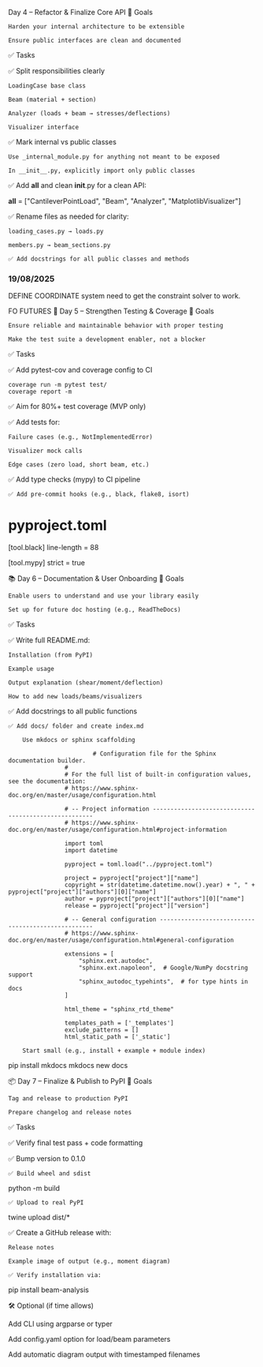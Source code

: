 Day 4 – Refactor & Finalize Core API
🎯 Goals

    Harden your internal architecture to be extensible

    Ensure public interfaces are clean and documented

✅ Tasks

✅ Split responsibilities clearly

    LoadingCase base class

    Beam (material + section)

    Analyzer (loads + beam → stresses/deflections)

    Visualizer interface

✅ Mark internal vs public classes

    Use _internal_module.py for anything not meant to be exposed

    In __init__.py, explicitly import only public classes

✅ Add __all__ and clean __init__.py for a clean API:

__all__ = ["CantileverPointLoad", "Beam", "Analyzer", "MatplotlibVisualizer"]

✅ Rename files as needed for clarity:

    loading_cases.py → loads.py

    members.py → beam_sections.py

    ✅ Add docstrings for all public classes and methods

### 19/08/2025

DEFINE COORDINATE system
need to get the constraint solver to work. 


FO FUTURES
🧪 Day 5 – Strengthen Testing & Coverage
🎯 Goals

    Ensure reliable and maintainable behavior with proper testing

    Make the test suite a development enabler, not a blocker

✅ Tasks

✅ Add pytest-cov and coverage config to CI

    coverage run -m pytest test/
    coverage report -m

✅ Aim for 80%+ test coverage (MVP only)

✅ Add tests for:

    Failure cases (e.g., NotImplementedError)

    Visualizer mock calls

    Edge cases (zero load, short beam, etc.)

✅ Add type checks (mypy) to CI pipeline

    ✅ Add pre-commit hooks (e.g., black, flake8, isort)

# pyproject.toml
[tool.black]
line-length = 88

[tool.mypy]
strict = true

📚 Day 6 – Documentation & User Onboarding
🎯 Goals

    Enable users to understand and use your library easily

    Set up for future doc hosting (e.g., ReadTheDocs)

✅ Tasks

✅ Write full README.md:

    Installation (from PyPI)

    Example usage

    Output explanation (shear/moment/deflection)

    How to add new loads/beams/visualizers

✅ Add docstrings to all public functions

    ✅ Add docs/ folder and create index.md

        Use mkdocs or sphinx scaffolding

                            # Configuration file for the Sphinx documentation builder.
                    #
                    # For the full list of built-in configuration values, see the documentation:
                    # https://www.sphinx-doc.org/en/master/usage/configuration.html

                    # -- Project information -----------------------------------------------------
                    # https://www.sphinx-doc.org/en/master/usage/configuration.html#project-information

                    import toml
                    import datetime

                    pyproject = toml.load("../pyproject.toml")

                    project = pyproject["project"]["name"]
                    copyright = str(datetime.datetime.now().year) + ", " + pyproject["project"]["authors"][0]["name"]
                    author = pyproject["project"]["authors"][0]["name"]
                    release = pyproject["project"]["version"]

                    # -- General configuration ---------------------------------------------------
                    # https://www.sphinx-doc.org/en/master/usage/configuration.html#general-configuration

                    extensions = [
                        "sphinx.ext.autodoc",
                        "sphinx.ext.napoleon",  # Google/NumPy docstring support
                        "sphinx_autodoc_typehints",  # for type hints in docs
                    ]

                    html_theme = "sphinx_rtd_theme"

                    templates_path = ['_templates']
                    exclude_patterns = []
                    html_static_path = ['_static']

        Start small (e.g., install + example + module index)

pip install mkdocs
mkdocs new docs

📦 Day 7 – Finalize & Publish to PyPI
🎯 Goals

    Tag and release to production PyPI

    Prepare changelog and release notes

✅ Tasks

✅ Verify final test pass + code formatting

✅ Bump version to 0.1.0

    ✅ Build wheel and sdist

python -m build

    ✅ Upload to real PyPI

twine upload dist/*

✅ Create a GitHub release with:

    Release notes

    Example image of output (e.g., moment diagram)

    ✅ Verify installation via:

pip install beam-analysis

🛠 Optional (if time allows)

Add CLI using argparse or typer

Add config.yaml option for load/beam parameters

Add automatic diagram output with timestamped filenames